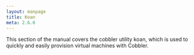 ```yaml
---
layout: manpage
title: Koan
meta: 2.6.0
---
```


This section of the manual covers the cobbler utility koan, which is used to quickly and easily provision virtual
machines with Cobbler.

